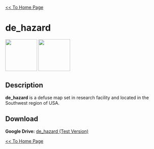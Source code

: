 [<< To Home Page](https://gekusite.github.io/Geku/)
# de_hazard

<img src="" width="100" height="100"> <img src="" width="100" height="100">

## Description
**de_hazard** is a defuse map set in research facility and located in the Southwest region of USA.

## Download

 **Google Drive:** [de_hazard (Test Version)](https://drive.google.com/drive/folders/1Z1ANAxyPTgeTy7ZpaV4CX8-d-4y4gYq6?usp=sharing)
 
 [<< To Home Page](https://gekusite.github.io/Geku/)
